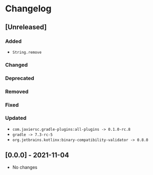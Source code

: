 # Changelog

## [Unreleased]

### Added
- `String.remove`

### Changed

### Deprecated

### Removed

### Fixed

### Updated
- `com.javiersc.gradle-plugins:all-plugins -> 0.1.0-rc.8`
- `gradle -> 7.3-rc-5`
- `org.jetbrains.kotlinx:binary-compatibility-validator -> 0.8.0`


## [0.0.0] - 2021-11-04
- No changes
